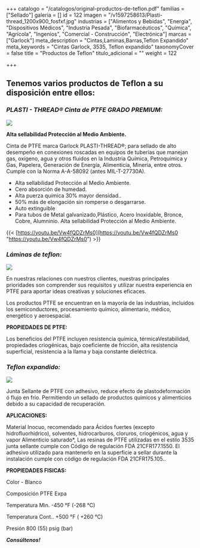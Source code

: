 +++
catalogo = "/catalogos/original-productos-de-teflon.pdf"
familias = ["Sellado"]
galeria = []
id = 122
imagen = "/v1597258613/Plasti-thread_1200x900_fosfxf.jpg"
industrias = ["Alimentos y Bebidas", "Energía", "Dispositivos Médicos", "Industria Pesada", "Biofarmacéuticos", "Química", "Agrícola", "Ingenios", "Comercial - Construcción", "Electrónica"]
marcas = ["Garlock"]
meta_description = "Cintas,Laminas,Barras,Teflon Expandido"
meta_keywords = "Cintas Garlock, 3535, Teflon expandido"
taxonomyCover = false
title = "Productos de Teflon"
titulo_adicional = ""
weight = 122

+++
## **Tenemos varios productos de Teflon a su disposición entre ellos:**

### _PLASTI - THREAD® Cinta de PTFE GRADO PREMIUM:_

![](https://res.cloudinary.com/novatec/v1597258613/Plasti-thread_1200x900_fosfxf.jpg)

**Alta sellabilidad Protección al Medio Ambiente.**

Cinta de PTFE marca Garlock PLASTI-THREAD®; para sellado de alto desempeño en conexiones roscadas en equipos de tuberías que manejan gas, oxígeno, agua y otros fluidos en la Industria Química, Petroquímica y Gas, Papelera, Generación de Energía, Alimenticia, Minería, entre otros. Cumple con la Norma A-A-58092 (antes MIL-T-27730A).

* Alta sellabilidad Protección al Medio Ambiente.
* Cero absorción de humedad.
* Alta puerza química 30% mayor densidad..
* 50% más de elongación sin romperse o desgarrarse.
* Auto extinguible
* Para tubos de Metal galvanizado,Plástico, Acero Inoxidable, Bronce, Cobre, Alumninio. Alta sellabilidad Protección al Medio Ambiente.

 {{< [https://youtu.be/Vw4fQDZrMs0](https://youtu.be/Vw4fQDZrMs0 "https://youtu.be/Vw4fQDZrMs0") >}}

### _Láminas de teflon:_

![](https://res.cloudinary.com/novatec/v1597259440/L%C3%A1mina_de_teflon_jnjtxt.png)

En nuestras relaciones con nuestros clientes, nuestras principales prioridades son comprender sus requisitos y utilizar nuestra experiencia en PTFE para aportar ideas creativas y soluciones eficaces.

Los productos PTFE se encuentran en la mayoría de las industrias, incluidos los semiconductores, procesamiento químico, alimentario, médico, energético y aeroespacial.

**PROPIEDADES DE PTFE:**

Los beneficios del PTFE incluyen resistencia química, térmicaVestabilidad, propiedades criogénicas, bajo coeficiente de fricción, alta resistencia superficial, resistencia a la llama y baja constante dieléctrica.

### _Teflon expandido:_

![](https://res.cloudinary.com/novatec/v1597260662/Style_3535_Joint_Sealant_ergtaq.jpg)

Junta Sellante de PTFE con adhesivo, reduce efecto de plastodeformación ó flujo en frío. Permitiendo un sellado de productos químicos y alimenticios debido a su capacidad de recuperación.

**APLICACIONES:**

Material Inocuo, recomendado para Ácidos fuertes (excepto hidrofluorhídrico), solventes, hidrocarburos, cloruros, criogénicos, agua y vapor Alimenticio saturado*, Las resinas de PTFE utilizadas en el estilo 3535 junta sellante cumple con Código de regulación FDA 21CFR177.1550. El adhesivo utilizado para mantenerlo en la superficie a sellar durante la instalación cumple con código de regulación FDA 21CFR175.105..

**PROPIEDADES FISICAS:**

Color - Blanco

Composición PTFE Expa

Temperatura Min. -450 °F (-268 °C)

Temperatura Cont.. +500 °F ( +260 °C)

Presión 800 (55) psig (bar)

**_Consúltenos!_** 